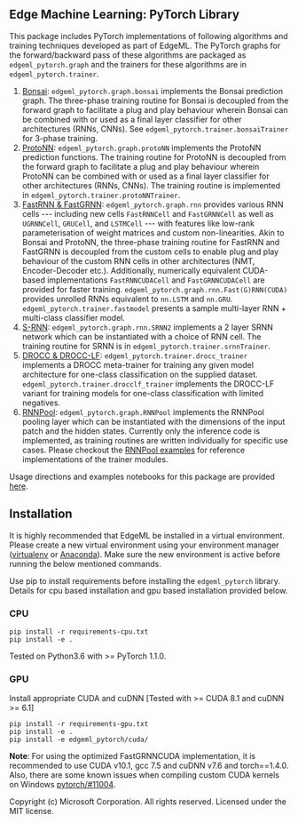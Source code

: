 ## Edge Machine Learning: PyTorch Library 

This package includes PyTorch implementations of following algorithms and training
techniques developed as part of EdgeML. The PyTorch graphs for the forward/backward
pass of these algorithms are packaged as `edgeml_pytorch.graph` and the trainers
for these algorithms are in `edgeml_pytorch.trainer`. 

1. [Bonsai](https://github.com/microsoft/EdgeML/blob/master/docs/publications/Bonsai.pdf): `edgeml_pytorch.graph.bonsai` implements
   the Bonsai prediction graph. The three-phase training routine for Bonsai is decoupled
   from the forward graph to facilitate a plug and play behaviour wherein Bonsai can be
   combined with or used as a final layer classifier for other architectures (RNNs, CNNs).
   See `edgeml_pytorch.trainer.bonsaiTrainer` for 3-phase training.  
2. [ProtoNN](https://github.com/microsoft/EdgeML/blob/master/docs/publications/ProtoNN.pdf): `edgeml_pytorch.graph.protoNN` implements the
   ProtoNN prediction functions. The training routine for ProtoNN is decoupled from the forward
   graph to facilitate a plug and play behaviour wherein ProtoNN can be combined with or used
   as a final layer classifier for other architectures (RNNs, CNNs). The training routine is
   implemented in `edgeml_pytorch.trainer.protoNNTrainer`.
3. [FastRNN & FastGRNN](https://github.com/microsoft/EdgeML/blob/master/docs/publications/FastGRNN.pdf): `edgeml_pytorch.graph.rnn` provides
    various RNN cells --- including new cells `FastRNNCell` and `FastGRNNCell` as well as 
    `UGRNNCell`, `GRUCell`, and `LSTMCell` --- with features like low-rank parameterisation
    of weight matrices and custom non-linearities. Akin to Bonsai and ProtoNN, the three-phase
    training routine for FastRNN and FastGRNN is decoupled from the custom cells to enable plug and
    play behaviour of the custom RNN cells in other architectures (NMT, Encoder-Decoder etc.).
    Additionally, numerically equivalent CUDA-based implementations `FastRNNCUDACell` and 
    `FastGRNNCUDACell` are provided for faster training. 
    `edgeml_pytorch.graph.rnn.Fast(G)RNN(CUDA)` provides unrolled RNNs equivalent to `nn.LSTM` and `nn.GRU`.
    `edgeml_pytorch.trainer.fastmodel` presents a sample multi-layer RNN + multi-class classifier model.
4. [S-RNN](https://github.com/microsoft/EdgeML/blob/master/docs/publications/SRNN.pdf): `edgeml_pytorch.graph.rnn.SRNN2` implements a 
    2 layer SRNN network which can be instantiated with a choice of RNN cell. The training
    routine for SRNN is in `edgeml_pytorch.trainer.srnnTrainer`.
5. [DROCC & DROCC-LF](https://github.com/microsoft/EdgeML/blob/master/docs/publications/drocc.pdf): `edgeml_pytorch.trainer.drocc_trainer` implements 
    a DROCC meta-trainer for training any given model architecture
    for one-class classification on the supplied dataset. `edgeml_pytorch.trainer.drocclf_trainer` implements the DROCC-LF variant
    for training models for one-class classification with limited negatives.
6. [RNNPool](https://github.com/microsoft/EdgeML/blob/master/docs/publications/RNNPool.pdf): `edgeml_pytorch.graph.RNNPool` implements
   the RNNPool pooling layer which can be instantiated with the dimensions of the input patch
   and the hidden states. Currently only the inference code is implemented, as training routines
   are written individually for specific use cases. Please checkout the [RNNPool examples](https://github.com/microsoft/EdgeML/tree/master/examples/pytorch/vision) for reference implementations
   of the trainer modules.

Usage directions and examples notebooks for this package are provided [here](https://github.com/microsoft/EdgeML/blobl/master/examples/pytorch).


## Installation

It is highly recommended that EdgeML be installed in a virtual environment. 
Please create a new virtual environment using your environment manager
 ([virtualenv](https://virtualenv.pypa.io/en/stable/userguide/#usage) or
  [Anaconda](https://docs.conda.io/projects/conda/en/latest/user-guide/tasks/manage-environments.html#creating-an-environment-with-commands)).
Make sure the new environment is active before running the below mentioned commands.

Use pip to install requirements before installing the `edgeml_pytorch` library.
Details for cpu based installation and gpu based installation provided below.

### CPU

``` 
pip install -r requirements-cpu.txt
pip install -e .
```

Tested on Python3.6 with >= PyTorch 1.1.0.

### GPU

Install appropriate CUDA and cuDNN [Tested with >= CUDA 8.1 and cuDNN >= 6.1]

```
pip install -r requirements-gpu.txt
pip install -e .
pip install -e edgeml_pytorch/cuda/
```

**Note**: For using the optimized FastGRNNCUDA implementation, it is recommended to use CUDA v10.1, gcc 7.5 and cuDNN v7.6 and torch==1.4.0. Also, there are some known issues when compiling custom CUDA kernels on Windows [pytorch/#11004](https://github.com/pytorch/pytorch/issues/11004).

Copyright (c) Microsoft Corporation. All rights reserved.
Licensed under the MIT license.

